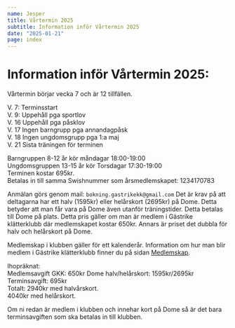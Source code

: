 ```yaml
---
name: Jesper
title: Vårtermin 2025
subtitle: Information inför Vårtermin 2025
date: "2025-01-21"
page: index
---
```


# Information inför Vårtermin 2025:

Vårtermin börjar vecka 7 och är 12 tillfällen.

V. 7: Terminsstart\
V. 9: Uppehåll pga sportlov\
V. 16 Uppehåll pga påsklov\
V. 17 Ingen barngrupp pga annandagpåsk\
V. 18 Ingen ungdomsgrupp pga 1:a maj\
V. 21 Sista träningen för terminen

Barngruppen 8-12 år kör måndagar 18:00-19:00\
Ungdomsgruppen 13-15 år kör Torsdagar 17:30-19:00\
Terminen kostar 695kr. \
Betalas in till samma Swishnummer som årsmedlemskapet: 1234170783

Anmälan görs genom mail: `bokning.gastrikekk@gmail.com`
Det är krav på att deltagarna har ett halv (1595kr) eller helårskort (2695kr) på Dome. Detta betyder att man får vara på Dome även utanför träningstider.
Detta betalas till Dome på plats.
Detta pris gäller om man är medlem i Gästrike klätterklubb där medlemskapet kostar 650kr. Annars är priset det dubbla för halv och helårskort på Dome.

Medlemskap i klubben gäller för ett kalenderår.
Information om hur man blir medlem i Gästrike klätterklubb finner du på sidan [Medlemskap](./medlemskap).

Ihopräknat:\
Medlemsavgift GKK: 650kr
Dome halv/helårskort: 1595kr/2695kr\
Terminsavgift: 695kr\
Totalt: 2940kr med halvårskort.\
4040kr med helårskort.

Om ni redan är medlem i klubben och innehar kort på Dome så är det bara terminsavgiften som ska betalas in till klubben.
